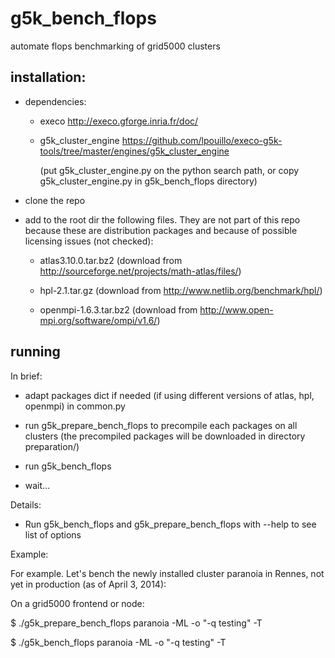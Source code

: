 g5k_bench_flops
===============

automate flops benchmarking of grid5000 clusters

installation:
-------------

- dependencies:

  - execo http://execo.gforge.inria.fr/doc/

  - g5k_cluster_engine
    https://github.com/lpouillo/execo-g5k-tools/tree/master/engines/g5k_cluster_engine

    (put g5k_cluster_engine.py on the python search path, or copy
    g5k_cluster_engine.py in g5k_bench_flops directory)

- clone the repo

- add to the root dir the following files. They are not part of this
  repo because these are distribution packages and because of possible
  licensing issues (not checked):

  - atlas3.10.0.tar.bz2 (download from
    http://sourceforge.net/projects/math-atlas/files/)

  - hpl-2.1.tar.gz (download from
    http://www.netlib.org/benchmark/hpl/)

  - openmpi-1.6.3.tar.bz2 (download from
    http://www.open-mpi.org/software/ompi/v1.6/)

running
-------

In brief:

- adapt packages dict if needed (if using different versions of atlas,
  hpl, openmpi) in common.py

- run g5k_prepare_bench_flops to precompile each packages on all
  clusters (the precompiled packages will be downloaded in directory
  preparation/)

- run g5k_bench_flops

- wait...

Details:

- Run g5k_bench_flops and g5k_prepare_bench_flops with --help to see
  list of options

Example:

For example. Let's bench the newly installed cluster paranoia in
Rennes, not yet in production (as of April 3, 2014):

On a grid5000 frontend or node:

   $ ./g5k_prepare_bench_flops paranoia -ML -o "-q testing" -T
    
   $ ./g5k_bench_flops paranoia -ML -o "-q testing" -T
